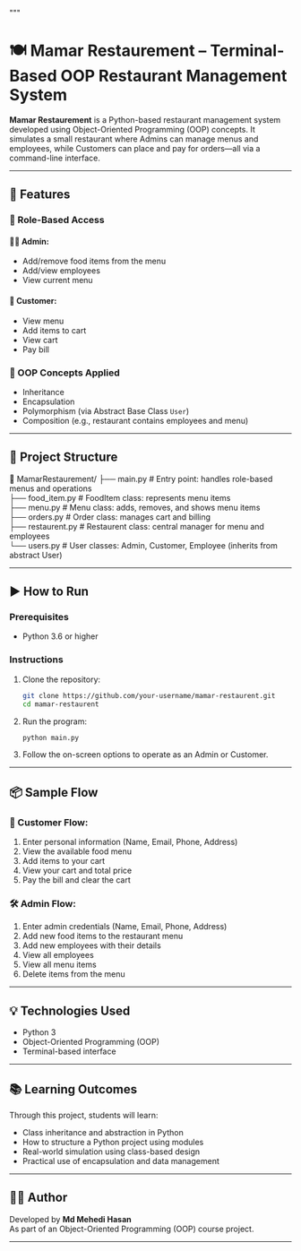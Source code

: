 """
# 🍽️ Mamar Restaurement – Terminal-Based OOP Restaurant Management System

**Mamar Restaurement** is a Python-based restaurant management system developed using Object-Oriented Programming (OOP) concepts. It simulates a small restaurant where Admins can manage menus and employees, while Customers can place and pay for orders—all via a command-line interface.

---

## 🚀 Features

### 👥 Role-Based Access
#### 👨‍🍳 Admin:
- Add/remove food items from the menu
- Add/view employees
- View current menu

#### 👤 Customer:
- View menu
- Add items to cart
- View cart
- Pay bill

### 🧠 OOP Concepts Applied
- Inheritance
- Encapsulation
- Polymorphism (via Abstract Base Class `User`)
- Composition (e.g., restaurant contains employees and menu)

---

## 🧾 Project Structure

📁 MamarRestaurement/
├── main.py               # Entry point: handles role-based menus and operations  
├── food_item.py          # FoodItem class: represents menu items  
├── menu.py               # Menu class: adds, removes, and shows menu items  
├── orders.py             # Order class: manages cart and billing  
├── restaurent.py         # Restaurent class: central manager for menu and employees  
└── users.py              # User classes: Admin, Customer, Employee (inherits from abstract User)  

---

## ▶️ How to Run

### Prerequisites
- Python 3.6 or higher

### Instructions
1. Clone the repository:
   ```bash
   git clone https://github.com/your-username/mamar-restaurent.git
   cd mamar-restaurent

2. Run the program:
   ```bash
   python main.py
   

3. Follow the on-screen options to operate as an Admin or Customer.

---

## 📦 Sample Flow

### 👤 Customer Flow:
1. Enter personal information (Name, Email, Phone, Address)
2. View the available food menu
3. Add items to your cart
4. View your cart and total price
5. Pay the bill and clear the cart

### 🛠️ Admin Flow:
1. Enter admin credentials (Name, Email, Phone, Address)
2. Add new food items to the restaurant menu
3. Add new employees with their details
4. View all employees
5. View all menu items
6. Delete items from the menu

---

## 💡 Technologies Used

- Python 3
- Object-Oriented Programming (OOP)
- Terminal-based interface

---

## 📚 Learning Outcomes

Through this project, students will learn:
- Class inheritance and abstraction in Python
- How to structure a Python project using modules
- Real-world simulation using class-based design
- Practical use of encapsulation and data management

---

## 👨‍💻 Author

Developed by **Md Mehedi Hasan**  
As part of an Object-Oriented Programming (OOP) course project.

---


